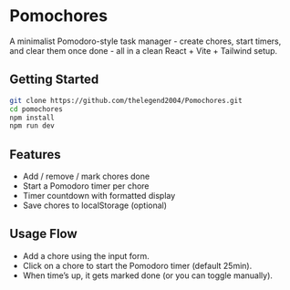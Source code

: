 # Pomochores

A minimalist Pomodoro-style task manager - create chores, start timers, and clear them once done - all in a clean React + Vite + Tailwind setup.

## Getting Started

```bash
git clone https://github.com/thelegend2004/Pomochores.git
cd pomochores
npm install
npm run dev
```

## Features

- Add / remove / mark chores done
- Start a Pomodoro timer per chore
- Timer countdown with formatted display
- Save chores to localStorage (optional)

## Usage Flow

- Add a chore using the input form.
- Click on a chore to start the Pomodoro timer (default 25min).
- When time’s up, it gets marked done (or you can toggle manually).
